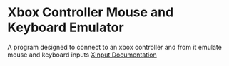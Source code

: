 # Xbox Controller Mouse and Keyboard Emulator
A program designed to connect to an xbox controller and from it emulate mouse and keyboard inputs
[XInput Documentation](https://learn.microsoft.com/en-us/windows/win32/xinput/programming-guide)
